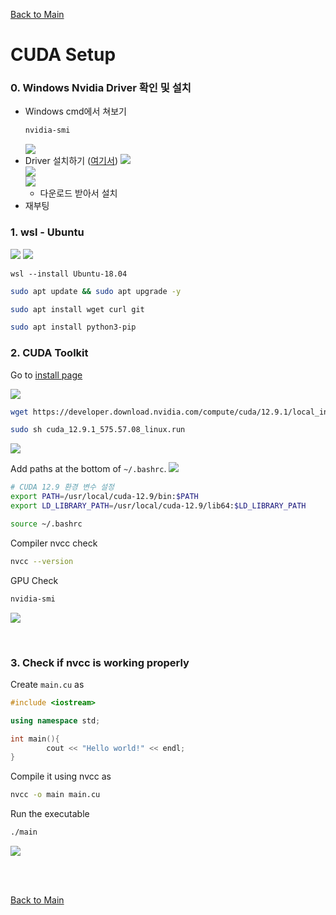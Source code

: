 [Back to Main](../main.md)

# CUDA Setup

### 0. Windows Nvidia Driver 확인 및 설치
- Windows cmd에서 쳐보기
  ```sh
  nvidia-smi
  ```
  ![](../images/01/008.png)
- Driver 설치하기 ([여기서](https://developer.nvidia.com/cuda/wsl))
  ![](../images/01/009.png)   
  ![](../images/01/010.png)   
  ![](../images/01/011.png)   
  - 다운로드 받아서 설치
- 재부팅


### 1. wsl - Ubuntu

![](../images/01/001.png)
![](../images/01/001.png)

```shell
wsl --install Ubuntu-18.04
```

```sh
sudo apt update && sudo apt upgrade -y
```

```sh
sudo apt install wget curl git
```

```sh
sudo apt install python3-pip
```

### 2. CUDA Toolkit

Go to [install page](https://developer.nvidia.com/cuda-downloads)   

![](../images/01/003.png)

```sh
wget https://developer.download.nvidia.com/compute/cuda/12.9.1/local_installers/cuda_12.9.1_575.57.08_linux.run
```

```sh
sudo sh cuda_12.9.1_575.57.08_linux.run
```

![](../images/01/005.png)


Add paths at the bottom of `~/.bashrc`.
![](../images/01/006.png)
```sh
# CUDA 12.9 환경 변수 설정
export PATH=/usr/local/cuda-12.9/bin:$PATH
export LD_LIBRARY_PATH=/usr/local/cuda-12.9/lib64:$LD_LIBRARY_PATH
```

```sh
source ~/.bashrc
```

Compiler nvcc check
```sh
nvcc --version
```

GPU Check
```sh
nvidia-smi
```
![](../images/01/012.png)

<br>

### 3. Check if nvcc is working properly
Create `main.cu` as
```cpp
#include <iostream>

using namespace std;

int main(){
        cout << "Hello world!" << endl;
}
```

Compile it using nvcc as
```sh
nvcc -o main main.cu
```

Run the executable
```sh
./main
```
![](../images/01/013.png)


<br><br>

[Back to Main](../main.md)